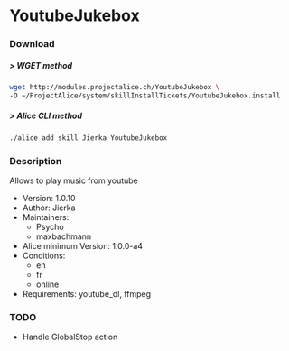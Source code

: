 # YoutubeJukebox

### Download

##### > WGET method
```bash
wget http://modules.projectalice.ch/YoutubeJukebox \
-O ~/ProjectAlice/system/skillInstallTickets/YoutubeJukebox.install
```

##### > Alice CLI method
```bash
./alice add skill Jierka YoutubeJukebox
```

### Description
Allows to play music from youtube

- Version: 1.0.10
- Author: Jierka
- Maintainers:
  - Psycho
  - maxbachmann
- Alice minimum Version: 1.0.0-a4
- Conditions:
  - en
  - fr
  - online
- Requirements: youtube_dl, ffmpeg

### TODO

- Handle GlobalStop action
